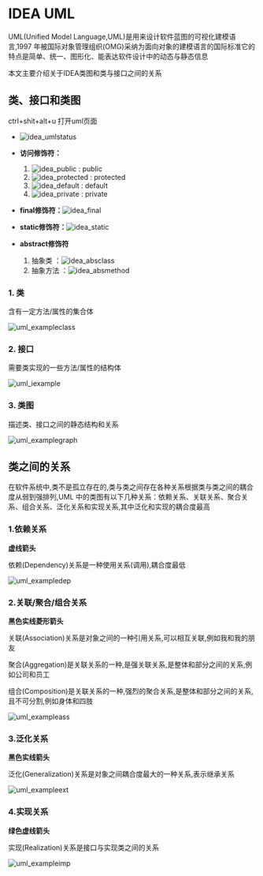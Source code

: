 # IDEA UML

UML(Unified Model Language,UML)是用来设计软件蓝图的可视化建模语言,1997 年被国际对象管理组织(OMG)采纳为面向对象的建模语言的国际标准它的特点是简单、统一、图形化、能表达软件设计中的动态与静态信息

本文主要介绍关于IDEA类图和类与接口之间的关系

## 类、接口和类图

ctrl+shit+alt+u 打开uml页面

- ![idea_umlstatus](https://raw.githubusercontent.com/Godq1-Sword/bolg/bolg-backend/image/idea_umlstatus.png)
- **访问修饰符：**
  1. ![idea_public](https://raw.githubusercontent.com/Godq1-Sword/bolg/bolg-backend/image/idea_public.png) : public
  2. ![idea_protected](https://raw.githubusercontent.com/Godq1-Sword/bolg/bolg-backend/image/idea_protected.png) : protected
  3. ![idea_default](https://raw.githubusercontent.com/Godq1-Sword/bolg/bolg-backend/image/idea_default.png) : default
  4. ![idea_private](https://raw.githubusercontent.com/Godq1-Sword/bolg/bolg-backend/image/idea_private.png) : private
- **final修饰符：**![idea_final](https://raw.githubusercontent.com/Godq1-Sword/bolg/bolg-backend/image/idea_final.png)

- **static修饰符：**![idea_static](https://raw.githubusercontent.com/Godq1-Sword/bolg/bolg-backend/image/idea_static.png)

- **abstract修饰符**
  1. 抽象类 ：![idea_absclass](https://raw.githubusercontent.com/Godq1-Sword/bolg/bolg-backend/image/idea_absclass.png)
  2. 抽象方法 ：![idea_absmethod](https://raw.githubusercontent.com/Godq1-Sword/bolg/bolg-backend/image/idea_absmethod.png)

### 1. 类

含有一定方法/属性的集合体

![uml_exampleclass](https://raw.githubusercontent.com/Godq1-Sword/bolg/bolg-backend/image/uml_exampleclass.png)

### 2. 接口

需要类实现的一些方法/属性的结构体

![uml_iexample](https://raw.githubusercontent.com/Godq1-Sword/bolg/bolg-backend/image/uml_iexample.png)



### 3. 类图

描述类、接口之间的静态结构和关系

![uml_examplegraph](https://raw.githubusercontent.com/Godq1-Sword/bolg/bolg-backend/image/uml_examplegraph-1588132189668.png)

## 类之间的关系

在软件系统中,类不是孤立存在的,类与类之间存在各种关系根据类与类之间的耦合度从弱到强排列,UML 中的类图有以下几种关系：依赖关系、关联关系、聚合关系、组合关系、泛化关系和实现关系,其中泛化和实现的耦合度最高

### 1.依赖关系

**虚线箭头**

依赖(Dependency)关系是一种使用关系(调用),耦合度最低

![uml_exampledep](https://raw.githubusercontent.com/Godq1-Sword/bolg/bolg-backend/image/uml_exampledep.png)

### 2.关联/聚合/组合关系

**黑色实线菱形箭头**

关联(Association)关系是对象之间的一种引用关系,可以相互关联,例如我和我的朋友

聚合(Aggregation)是关联关系的一种,是强关联关系,是整体和部分之间的关系,例如公司和员工

组合(Composition)是关联关系的一种,强烈的聚合关系,是整体和部分之间的关系,且不可分割,例如身体和四肢

![uml_exampleass](https://raw.githubusercontent.com/Godq1-Sword/bolg/bolg-backend/image/uml_exampleass.png)

### 3.泛化关系

**黑色实线箭头**

泛化(Generalization)关系是对象之间耦合度最大的一种关系,表示继承关系 

![uml_exampleext](https://raw.githubusercontent.com/Godq1-Sword/bolg/bolg-backend/image/uml_exampleext.png)

### 4.实现关系

**绿色虚线箭头**

实现(Realization)关系是接口与实现类之间的关系 

![uml_exampleimp](https://raw.githubusercontent.com/Godq1-Sword/bolg/bolg-backend/image/uml_exampleimp.png)